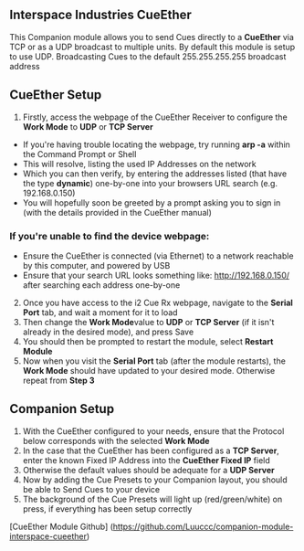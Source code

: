 ## Interspace Industries CueEther

This Companion module allows you to send Cues directly to a **CueEther** via TCP or as a UDP broadcast to multiple units.
By default this module is setup to use UDP. Broadcasting Cues to the default 255.255.255.255 broadcast address
## CueEther Setup
1. Firstly, access the webpage of the CueEther Receiver to configure the **Work Mode** to **UDP** or **TCP Server**
 - If you're having trouble locating the webpage, try running **arp -a** within the Command Prompt or Shell
 - This will resolve, listing the used IP Addresses on the network
 - Which you can then verify, by entering the addresses listed (that have the type **dynamic**) one-by-one into your browsers URL search (e.g. 192.168.0.150)
 - You will hopefully soon be greeted by a prompt asking you to sign in (with the details provided in the CueEther manual)
 ### If you're unable to find the device webpage:
 - Ensure the CueEther is connected (via Ethernet) to a network reachable by this computer, and powered by USB
 - Ensure that your search URL looks something like: http://192.168.0.150/ after searching each address one-by-one
2. Once you have access to the i2 Cue Rx webpage, navigate to the **Serial Port** tab, and wait a moment for it to load
3. Then change the **Work Mode**value to **UDP** or **TCP Server** (if it isn't already in the desired mode), and press Save
4. You should then be prompted to restart the module, select **Restart Module**
5. Now when you visit the **Serial Port** tab (after the module restarts), the **Work Mode** should have updated to your desired mode. Otherwise repeat from **Step 3**

## Companion Setup
1. With the CueEther configured to your needs, ensure that the Protocol below corresponds with the selected **Work Mode**
2. In the case that the CueEther has been configured as a **TCP Server**, enter the known Fixed IP Address into the **CueEther Fixed IP** field
3. Otherwise the default values should be adequate for a **UDP Server**
4. Now by adding the Cue Presets to your Companion layout, you should be able to Send Cues to your device
5. The background of the Cue Presets will light up (red/green/white) on press, if everything has been setup correctly

[CueEther Module Github] (https://github.com/Luuccc/companion-module-interspace-cueether)